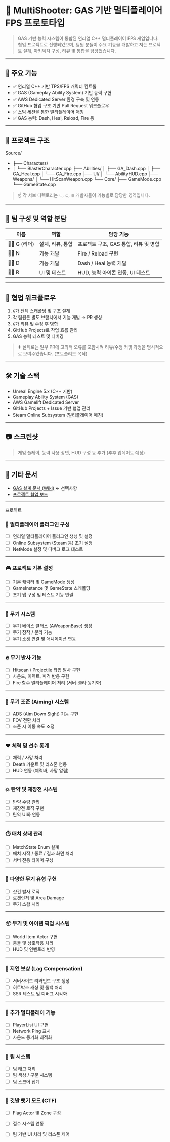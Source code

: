 # 🔫 MultiShooter: GAS 기반 멀티플레이어 FPS 프로토타입

> GAS 기반 능력 시스템이 통합된 언리얼 C++ 멀티플레이어 FPS 게임입니다.  
> 협업 프로젝트로 진행되었으며, 팀원 분들이 주요 기능을 개발하고 저는 프로젝트 설계, 아키텍처 구성, 리뷰 및 통합을 담당했습니다.

---

## 📌 주요 기능

- ✅ 언리얼 C++ 기반 TPS/FPS 캐릭터 컨트롤
- ✅ GAS (Gameplay Ability System) 기반 능력 구현
- ✅ AWS Dedicated Server 환경 구축 및 연동
- ✅ GitHub 협업 구조 기반 Pull Request 워크플로우
- ✅ 스팀 세션을 통한 멀티플레이어 매칭
- ✅ GAS 능력: Dash, Heal, Reload, Fire 등

---

## 🧩 프로젝트 구조

Source/
 - ├── Characters/
 - │ └── BlasterCharacter.cpp
  ├── Abilities/
  │ ├── GA_Dash.cpp
  │ ├── GA_Heal.cpp
  │ └── GA_Fire.cpp
  ├── UI/
  │ └── AbilityHUD.cpp
  ├── Weapons/
  │ └── HitScanWeapon.cpp
  └── Core/
  ├── GameMode.cpp
  └── GameState.cpp


> ☝️ 각 서브 디렉토리는 `ㄴ`, `ㄷ`, `ㄹ` 개발자들이 기능별로 담당한 영역입니다.

---

## 👥 팀 구성 및 역할 분담

| 이름 | 역할 | 담당 기능 |
|------|------|------------|
| 🧑‍💻 G (리더) | 설계, 리뷰, 통합 | 프로젝트 구조, GAS 통합, 리뷰 및 병합 |
| 👩‍💻 N | 기능 개발 | Fire / Reload 구현 |
| 👨‍💻 D | 기능 개발 | Dash / Heal 능력 개발 |
| 👩‍💻 R | UI 및 테스트 | HUD, 능력 아이콘 연동, UI 테스트 |

---

## 🔁 협업 워크플로우

1. `G`가 전체 스캐폴딩 및 구조 설계
2. 각 팀원은 별도 브랜치에서 기능 개발 → PR 생성
3. `G`가 리뷰 및 수정 후 병합
4. GitHub Projects로 작업 흐름 관리
5. GAS 능력 테스트 및 디버깅

> ➕ 실제로는 일부 PR에 고의적 오류를 포함시켜 리뷰/수정 커밋 과정을 명시적으로 보여주었습니다. (포트폴리오 목적)

---

## 🛠️ 기술 스택

- Unreal Engine 5.x (C++ 기반)
- Gameplay Ability System (GAS)
- AWS Gamelift Dedicated Server
- GitHub Projects + Issue 기반 협업 관리
- Steam Online Subsystem (멀티플레이어 매칭)

---

## 📷 스크린샷

> 게임 플레이, 능력 사용 장면, HUD 구성 등 추가 (추후 업데이트 예정)

---

## 🔎 기타 문서

- [GAS 설계 문서 (Wiki)](https://github.com/your-id/your-repo/wiki/GAS-Design) ← 선택사항
- [프로젝트 협업 보드](https://github.com/your-id/your-repo/projects/1)

- ------------------
프로젝트

### 🔧 멀티플레이어 플러그인 구성
- [ ] 언리얼 멀티플레이어 플러그인 생성 및 설정
- [ ] Online Subsystem (Steam 등) 초기 설정
- [ ] NetMode 설정 및 디버그 로그 테스트

---

### 🎮 프로젝트 기본 설정
- [ ] 기본 캐릭터 및 GameMode 생성
- [ ] GameInstance 및 GameState 스캐폴딩
- [ ] 초기 맵 구성 및 테스트 기능 연결

---

### 🔫 무기 시스템
- [ ] 무기 베이스 클래스 (AWeaponBase) 생성
- [ ] 무기 장착 / 분리 기능
- [ ] 무기 소켓 연결 및 애니메이션 연동

---

### 🔥 무기 발사 기능
- [ ] Hitscan / Projectile 타입 발사 구현
- [ ] 사운드, 이펙트, 피격 반응 구현
- [ ] Fire 함수 멀티플레이어 처리 (서버-클라 동기화)

---

### 🎯 무기 조준 (Aiming) 시스템
- [ ] ADS (Aim Down Sight) 기능 구현
- [ ] FOV 전환 처리
- [ ] 조준 시 이동 속도 조정

---

### ❤️ 체력 및 선수 통계
- [ ] 체력 / 사망 처리
- [ ] Death 카운트 및 리스폰 연동
- [ ] HUD 연동 (체력바, 사망 알림)

---

### 💥 탄약 및 재장전 시스템
- [ ] 탄약 수량 관리
- [ ] 재장전 로직 구현
- [ ] 탄약 UI와 연동

---

### ⏱️ 매치 상태 관리
- [ ] MatchState Enum 설계
- [ ] 매치 시작 / 종료 / 결과 화면 처리
- [ ] 서버 전용 타이머 구성

---

### 🔄 다양한 무기 유형 구현
- [ ] 샷건 발사 로직
- [ ] 로켓런처 및 Area Damage
- [ ] 무기 스왑 처리

---

### 📦 무기 및 아이템 픽업 시스템
- [ ] World Item Actor 구현
- [ ] 충돌 및 상호작용 처리
- [ ] HUD 및 인벤토리 반영

---

### 📡 지연 보상 (Lag Compensation)
- [ ] 서버사이드 리와인드 구조 생성
- [ ] 히트박스 캐싱 및 롤백 처리
- [ ] SSR 테스트 및 디버그 시각화

---

### 📡 추가 멀티플레이 기능
- [ ] PlayerList UI 구현
- [ ] Network Ping 표시
- [ ] 사운드 동기화 최적화

---

### 🧠 팀 시스템
- [ ] 팀 태그 처리
- [ ] 팀 색상 / 구분 시스템
- [ ] 팀 스코어 집계

---

### 🚩 깃발 뺏기 모드 (CTF)
- [ ] Flag Actor 및 Zone 구성
- [ ] 점수 시스템 연동
- [ ] 팀 기반 UI 처리 및 리스폰 제어

